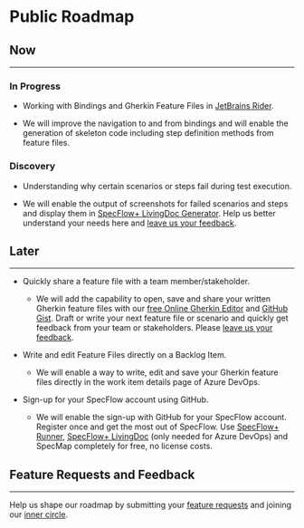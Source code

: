 # Public Roadmap

## Now
---
### In Progress
- Working with Bindings and Gherkin Feature Files in [JetBrains Rider](https://www.jetbrains.com/rider/).

- We will improve the navigation to and from bindings and will enable the generation of skeleton code including step definition methods from feature files.  

### Discovery

- Understanding why certain scenarios or steps fail during test execution. 

- We will enable the output of screenshots for failed scenarios and steps and display them in [SpecFlow+ LivingDoc Generator](https://docs.specflow.org/projects/specflow-livingdoc/en/latest/LivingDocGenerator/Generating-Documentation.html). Help us better understand your needs here and [leave us your feedback](https://support.specflow.org/hc/en-us/community/posts/360014231318--SpecFlow-LivingDoc-Include-screenshot-of-failed-tests).

## Later
---
- Quickly share a feature file with a team member/stakeholder.

   - We will add the capability to open, save and share your written Gherkin feature files with our [free Online Gherkin Editor](https://specflow.org/gherkin-editor/) and  [GitHub Gist](https://gist.github.com/discover). Draft or write your next feature file or scenario and quickly get feedback from your team or stakeholders. Please [leave us your feedback](https://support.specflow.org/hc/en-us/community/posts/360014576238--Online-Gherkin-Editor-Share-a-feature-file-with-GitHub-Gist).


- Write and edit Feature Files directly on a Backlog Item.

    - We will enable a way to write, edit and save your Gherkin feature files directly in the work item details page of Azure DevOps.


- Sign-up for your SpecFlow account using GitHub.

  - We will enable the sign-up with GitHub for your SpecFlow account. Register once and get the most out of SpecFlow. Use [SpecFlow+ Runner](https://specflow.org/plus/runner/), [SpecFlow+ LivingDoc](https://specflow.org/plus/livingdoc/) (only needed for Azure DevOps) and SpecMap completely for free, no license costs.

## Feature Requests and Feedback
---
Help us shape our roadmap by submitting your [feature requests](https://support.specflow.org/hc/en-us/community/topics/360000519178-Feature-Requests) and joining our [inner circle](https://specflow.org/inner-circle).